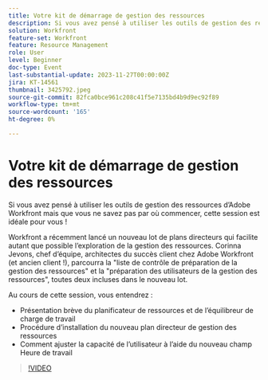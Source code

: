 ```yaml
---
title: Votre kit de démarrage de gestion des ressources
description: Si vous avez pensé à utiliser les outils de gestion des ressources d’Adobe Workfront mais que vous ne savez pas par où commencer, cette session est idéale pour vous ! Workfront a récemment lancé un nouveau lot de plans directeurs qui facilite autant que possible l’exploration de la gestion des ressources.
solution: Workfront
feature-set: Workfront
feature: Resource Management
role: User
level: Beginner
doc-type: Event
last-substantial-update: 2023-11-27T00:00:00Z
jira: KT-14561
thumbnail: 3425792.jpeg
source-git-commit: 82fca0bce961c208c41f5e7135bd4b9d9ec92f89
workflow-type: tm+mt
source-wordcount: '165'
ht-degree: 0%

---
```



# Votre kit de démarrage de gestion des ressources

Si vous avez pensé à utiliser les outils de gestion des ressources d’Adobe Workfront mais que vous ne savez pas par où commencer, cette session est idéale pour vous !

Workfront a récemment lancé un nouveau lot de plans directeurs qui facilite autant que possible l’exploration de la gestion des ressources. Corinna Jevons, chef d’équipe, architectes du succès client chez Adobe Workfront (et ancien client !), parcourra la &quot;liste de contrôle de préparation de la gestion des ressources&quot; et la &quot;préparation des utilisateurs de la gestion des ressources&quot;, toutes deux incluses dans le nouveau lot.

Au cours de cette session, vous entendrez :

* Présentation brève du planificateur de ressources et de l’équilibreur de charge de travail
* Procédure d’installation du nouveau plan directeur de gestion des ressources
* Comment ajuster la capacité de l’utilisateur à l’aide du nouveau champ Heure de travail

>[!VIDEO](https://video.tv.adobe.com/v/3425792/?learn=on)
